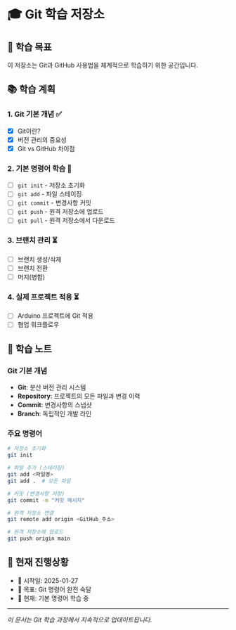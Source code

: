 # 🎓 Git 학습 저장소

## 📖 학습 목표
이 저장소는 Git과 GitHub 사용법을 체계적으로 학습하기 위한 공간입니다.

## 📚 학습 계획

### 1. Git 기본 개념 ✅
- [x] Git이란?
- [x] 버전 관리의 중요성
- [x] Git vs GitHub 차이점

### 2. 기본 명령어 학습 🔄
- [ ] `git init` - 저장소 초기화
- [ ] `git add` - 파일 스테이징
- [ ] `git commit` - 변경사항 커밋
- [ ] `git push` - 원격 저장소에 업로드
- [ ] `git pull` - 원격 저장소에서 다운로드

### 3. 브랜치 관리 ⏳
- [ ] 브랜치 생성/삭제
- [ ] 브랜치 전환
- [ ] 머지(병합)

### 4. 실제 프로젝트 적용 ⏳
- [ ] Arduino 프로젝트에 Git 적용
- [ ] 협업 워크플로우

## 📝 학습 노트

### Git 기본 개념
- **Git**: 분산 버전 관리 시스템
- **Repository**: 프로젝트의 모든 파일과 변경 이력
- **Commit**: 변경사항의 스냅샷
- **Branch**: 독립적인 개발 라인

### 주요 명령어
```bash
# 저장소 초기화
git init

# 파일 추가 (스테이징)
git add <파일명>
git add .  # 모든 파일

# 커밋 (변경사항 저장)
git commit -m "커밋 메시지"

# 원격 저장소 연결
git remote add origin <GitHub_주소>

# 원격 저장소에 업로드
git push origin main
```

## 🎯 현재 진행상황
- 📅 시작일: 2025-01-27
- 🎯 목표: Git 명령어 완전 숙달
- 📍 현재: 기본 명령어 학습 중

---
*이 문서는 Git 학습 과정에서 지속적으로 업데이트됩니다.*